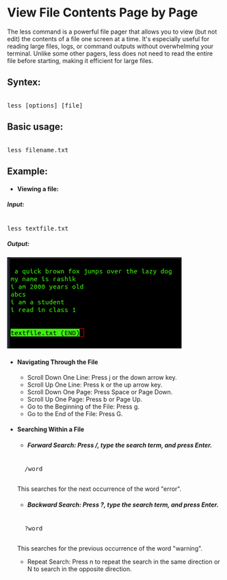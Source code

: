# View File Contents Page by Page

The less command is a powerful file pager that allows you to view (but not edit) the contents of a file one screen at a time. It's especially useful for reading large files, logs, or command outputs without overwhelming your terminal. Unlike some other pagers, less does not need to read the entire file before starting, making it efficient for large files.


## Syntex:

<pre>

less [options] [file]
</pre>


## Basic usage:

<pre>

less filename.txt
</pre>


## Example:

+ #### Viewing a file:


##### Input:
<pre>

less textfile.txt
</pre>

##### Output:

![alt text](image-1.png)


+ #### Navigating Through the File

    + Scroll Down One Line: Press j or the down arrow key.
    + Scroll Up One Line: Press k or the up arrow key.
    + Scroll Down One Page: Press Space or Page Down.
    + Scroll Up One Page: Press b or Page Up.
    + Go to the Beginning of the File: Press g.
    + Go to the End of the File: Press G.


+ #### Searching Within a File

    + ##### Forward Search: Press /, type the search term, and press Enter.

    <pre>

    /word
    </pre>

    This searches for the next occurrence of the word "error".

    + ##### Backward Search: Press ?, type the search term, and press Enter.
    <pre>

    ?word
    </pre>

    This searches for the previous occurrence of the word "warning".

    + Repeat Search: Press n to repeat the search in the same direction or N to search in the opposite direction.